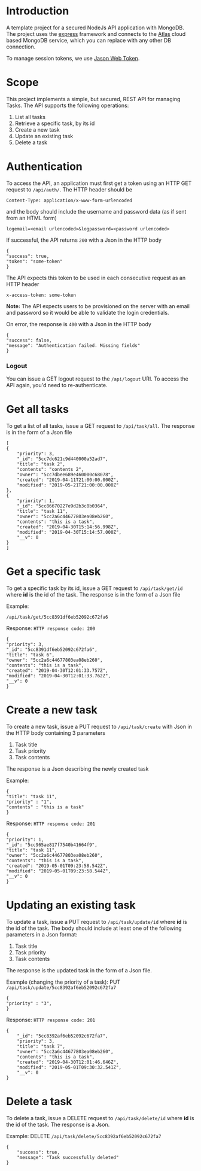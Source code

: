 
# Introduction

A template project for a secured NodeJs API application with MongoDB.
The project uses the [express](https://expressjs.com/) framework and connects to the [Atlas](https://www.mongodb.com/cloud/atlas) cloud based MongoDB service, which you can replace with any other DB connection.

To manage session tokens, we use [Jason Web Token](https://jwt.io/introduction/).

# Scope
This project implements a simple, but secured, REST API for managing Tasks. The API supports the following operations:

1. List all tasks
2. Retrieve a specific task, by its id
3. Create a new task
4. Update an existing task
5. Delete a task

# Authentication

To access the API, an application must first get a token using an HTTP GET request to `/api/auth/`. The HTTP header should be

    Content-Type: application/x-www-form-urlencoded

and the body should include the username and password data (as if sent from an HTML form)

    logemail=<email urlencoded>&logpassword=<password urlencoded>

If successful, the API returns `200` with a Json in the HTTP body

    {
    "success": true,
    "token": "some-token"
    }
The API expects this token to be used in each consecutive request as an HTTP header

    x-access-token: some-token

**Note:** The API expects users to be provisioned on the server with an email and password so it would be able to validate the login credentials.

On error, the response is `400` with a Json in the HTTP body

    {
    "success": false,
    "message": "Authentication failed. Missing fields"
    }

### Logout
You can issue a GET logout request to the `/api/logout` URI. To access the API again, you'd need to re-authenticate.

# Get all tasks
To get a list of all tasks, issue a GET request to `/api/task/all`. The response is in the form of a Json file

    [
    {
        "priority": 3,
        "_id": "5cc7dc621c9d440000a52ad7",
        "title": "task 2",
        "contents": "contents 2",
        "owner": "5cc7dbee689e460000c68078",
        "created": "2019-04-11T21:00:00.000Z",
        "modified": "2019-05-21T21:00:00.000Z"
    },
    {
        "priority": 1,
        "_id": "5cc86670227e9d2b3c8b0364",
        "title": "task 11",
        "owner": "5cc2a6c44677803ea08eb260",
        "contents": "this is a task",
        "created": "2019-04-30T15:14:56.998Z",
        "modified": "2019-04-30T15:14:57.000Z",
        "__v": 0
    }
    ]

# Get a specific task
To get a specific task by its id, issue a GET request to `/api/task/get/id` where **id** is the id of the task. The response is in the form of a Json file

Example:

    /api/task/get/5cc8391df6eb52092c672fa6

Response: `HTTP response code: 200`

    {
    "priority": 3,
    "_id": "5cc8391df6eb52092c672fa6",
    "title": "task 6",
    "owner": "5cc2a6c44677803ea08eb260",
    "contents": "this is a task",
    "created": "2019-04-30T12:01:33.757Z",
    "modified": "2019-04-30T12:01:33.762Z",
    "__v": 0
    }

# Create a new task
To create a new task, issue a PUT request to `/api/task/create` with Json in the HTTP body containing 3 parameters
1. Task title
2. Task priority
3. Task contents

The response is a Json describing the newly created task

Example:

    {
	"title": "task 11",
	"priority" : "1",
	"contents" : "this is a task"
	}

Response:  `HTTP response code: 201`

    {
    "priority": 1,
    "_id": "5cc965ae817f7540b41664f9",
    "title": "task 11",
    "owner": "5cc2a6c44677803ea08eb260",
    "contents": "this is a task",
    "created": "2019-05-01T09:23:58.542Z",
    "modified": "2019-05-01T09:23:58.544Z",
    "__v": 0
    }

# Updating an existing task
To update a task, issue a PUT request to  `/api/task/update/id` where **id** is the id of the task. The body should include at least one of the following parameters in a Json format:
1. Task title
2. Task priority
3. Task contents

The response is the updated task in the form of a Json file.

Example (changing the priority of a task):
PUT `/api/task/update/5cc8392af6eb52092c672fa7`

    {
	"priority" : "3",
	}   

Response:  `HTTP response code: 201`

    {
        "_id": "5cc8392af6eb52092c672fa7",
        "priority": 3,
        "title": "task 7",
        "owner": "5cc2a6c44677803ea08eb260",
        "contents": "this is a task",
        "created": "2019-04-30T12:01:46.646Z",
        "modified": "2019-05-01T09:30:32.541Z",
        "__v": 0
    }

# Delete a task
To delete a task, issue a DELETE request to `/api/task/delete/id` where **id** is the id of the task. The response is a Json.

Example: DELETE `/api/task/delete/5cc8392af6eb52092c672fa7`

    {
        "success": true,
        "message": "Task successfully deleted"
    }
